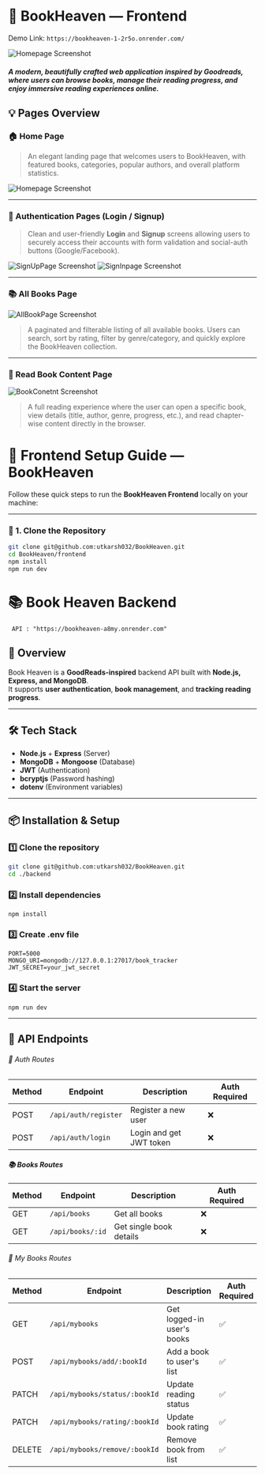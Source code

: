# 📖 BookHeaven — Frontend
Demo Link: `https://bookheaven-1-2r5o.onrender.com/`

![Homepage Screenshot](About/Media/ResponsiveDemo.png)

##### A modern, beautifully crafted web application inspired by _Goodreads_, where users can browse books, manage their reading progress, and enjoy immersive reading experiences online.

## 💡 Pages Overview

### 🏠 Home Page

> An elegant landing page that welcomes users to BookHeaven, with featured books, categories, popular authors, and overall platform statistics.

![Homepage Screenshot](About/Media/HomePage.png)

---

### 🔐 Authentication Pages (Login / Signup)

> Clean and user-friendly **Login** and **Signup** screens allowing users to securely access their accounts with form validation and social-auth buttons (Google/Facebook).

![SignUpPage Screenshot](About/Media/SignUpPage.png)
![SignInpage Screenshot](About/Media/SignInPage.png)

---

### 📚 All Books Page

![AllBookPage Screenshot](About/Media/AllBookPage.png)

> A paginated and filterable listing of all available books. Users can search, sort by rating, filter by genre/category, and quickly explore the BookHeaven collection.

---

### 📖 Read Book Content Page

![BookConetnt Screenshot](About/Media/BookContentPage.png)

> A full reading experience where the user can open a specific book, view details (title, author, genre, progress, etc.), and read chapter-wise content directly in the browser.

# 🚀 Frontend Setup Guide — BookHeaven

Follow these quick steps to run the **BookHeaven Frontend** locally on your machine:

---

### 📁 1. Clone the Repository

```bash
git clone git@github.com:utkarsh032/BookHeaven.git
cd BookHeaven/frontend
npm install
npm run dev
```

# 📚 Book Heaven Backend

` API : "https://bookheaven-a8my.onrender.com"`

## 🚀 Overview

Book Heaven is a **GoodReads-inspired** backend API built with **Node.js, Express, and MongoDB**.  
It supports **user authentication**, **book management**, and **tracking reading progress**.

---

## 🛠 Tech Stack

- **Node.js** + **Express** (Server)
- **MongoDB** + **Mongoose** (Database)
- **JWT** (Authentication)
- **bcryptjs** (Password hashing)
- **dotenv** (Environment variables)

---

## 📦 Installation & Setup

### 1️⃣ Clone the repository

```bash
git clone git@github.com:utkarsh032/BookHeaven.git
cd ./backend
```

### 2️⃣ Install dependencies

```
npm install
```

### 3️⃣ Create .env file

```
PORT=5000
MONGO_URI=mongodb://127.0.0.1:27017/book_tracker
JWT_SECRET=your_jwt_secret
```

### 4️⃣ Start the server

```
npm run dev
```

---

## 📍 API Endpoints

###### 🔑 Auth Routes

| Method | Endpoint             | Description             | Auth Required |
| ------ | -------------------- | ----------------------- | ------------- |
| POST   | `/api/auth/register` | Register a new user     | ❌            |
| POST   | `/api/auth/login`    | Login and get JWT token | ❌            |

##### 📚 Books Routes

| Method | Endpoint         | Description             | Auth Required |
| ------ | ---------------- | ----------------------- | ------------- |
| GET    | `/api/books`     | Get all books           | ❌            |
| GET    | `/api/books/:id` | Get single book details | ❌            |

###### 📖 My Books Routes

| Method | Endpoint                      | Description                | Auth Required |
| ------ | ----------------------------- | -------------------------- | ------------- |
| GET    | `/api/mybooks`                | Get logged-in user's books | ✅            |
| POST   | `/api/mybooks/add/:bookId`    | Add a book to user's list  | ✅            |
| PATCH  | `/api/mybooks/status/:bookId` | Update reading status      | ✅            |
| PATCH  | `/api/mybooks/rating/:bookId` | Update book rating         | ✅            |
| DELETE | `/api/mybooks/remove/:bookId` | Remove book from list      | ✅            |
